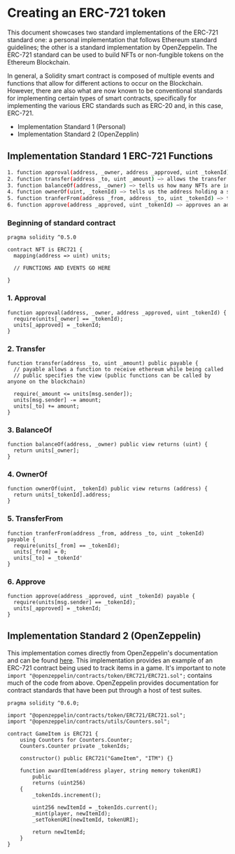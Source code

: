 # Creating an ERC-721 token

This document showcases two standard implementations of the ERC-721 standard one: a personal implementation that follows Ethereum standard guidelines; the other is a standard implementation by OpenZeppelin. The ERC-721 standard can be used to build NFTs or non-fungible tokens on the Ethereum Blockchain.

In general, a Solidity smart contract is composed of multiple events and functions that allow for different actions to occur on the Blockchain. However, there are also what are now known to be conventional standards for implementing certain types of smart contracts, specifically for implementing the various ERC standards such as ERC-20 and, in this case, ERC-721.

- Implementation Standard 1 (Personal)
- Implementation Standard 2 (OpenZepplin)

## Implementation Standard 1 ERC-721 Functions

```sh
1. function approval(address, _owner, address _approved, uint _tokenId) —> approves the address to hold an NFT
2. function transfer(address _to, uint _amount) —> allows the transfer of tokens from one address to another
3. function balanceOf(address, _owner) —> tells us how many NFTs are in an address
4. function ownerOf(uint, _tokenId) —> tells us the address holding a specific NFT
5. function tranferFrom(address _from, address _to, uint _tokenId) —> transfers ownership of an NFT from one address to another address
6. function approve(address _approved, uint _tokenId) —> approves an address to hold an NFT
```

### Beginning of standard contract
```
pragma solidity ^0.5.0

contract NFT is ERC721 {
  mapping(address => uint) units;
  
  // FUNCTIONS AND EVENTS GO HERE

}
```

### 1. Approval
```
function approval(address, _owner, address _approved, uint _tokenId) {
  require(units[_owner] == _tokenId);
  units[_approved] = _tokenId;
}
```

### 2. Transfer
```
function transfer(address _to, uint _amount) public payable {
  // payable allows a function to receive ethereum while being called
  // public specifies the view (public functions can be called by anyone on the blockchain)
  
  require(_amount <= units[msg.sender]);
  units[msg.sender] -= amount;
  units[_to] += amount;
}
```

### 3. BalanceOf
```
function balanceOf(address, _owner) public view returns (uint) {
  return units[_owner];
}
```

### 4. OwnerOf
```
function ownerOf(uint, _tokenId) public view returns (address) {
  return units[_tokenId].address;
}
```

### 5. TransferFrom
```
function tranferFrom(address _from, address _to, uint _tokenId) payable {
  require(units[_from] == _tokenId);
  units[_from] = 0;
  units[_to] = _tokenId'
}
```

### 6. Approve
```
function approve(address _approved, uint _tokenId) payable {
  require(units[msg.sender] == _tokenId);
  units[_approved] = _tokenId;
}
```

## Implementation Standard 2 (OpenZeppelin)

This implementation comes directly from OpenZeppelin's documentation and can be found [here](https://docs.openzeppelin.com/contracts/3.x/erc721). This implementation provides an example of an ERC-721 contract being used to track items in a game. It's important to note ``` import "@openzeppelin/contracts/token/ERC721/ERC721.sol";``` contains much of the code from above. OpenZeppelin provides documentation for contract standards that have been put through a host of test suites.

```
pragma solidity ^0.6.0;

import "@openzeppelin/contracts/token/ERC721/ERC721.sol";
import "@openzeppelin/contracts/utils/Counters.sol";

contract GameItem is ERC721 {
    using Counters for Counters.Counter;
    Counters.Counter private _tokenIds;

    constructor() public ERC721("GameItem", "ITM") {}

    function awardItem(address player, string memory tokenURI)
        public
        returns (uint256)
    {
        _tokenIds.increment();

        uint256 newItemId = _tokenIds.current();
        _mint(player, newItemId);
        _setTokenURI(newItemId, tokenURI);

        return newItemId;
    }
}
```

